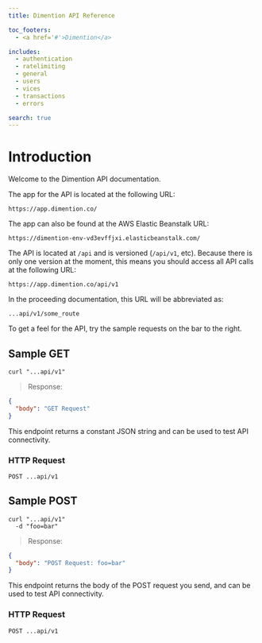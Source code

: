 ```yaml
---
title: Dimention API Reference

toc_footers:
  - <a href='#'>Dimention</a>

includes:
  - authentication
  - ratelimiting
  - general
  - users
  - vices
  - transactions
  - errors

search: true
---
```


# Introduction

Welcome to the Dimention API documentation.

The app for the API is located at the following URL:

`https://app.dimention.co/`

The app can also be found at the AWS Elastic Beanstalk URL:

`https://dimention-env-vd3evffjxi.elasticbeanstalk.com/`

The API is located at `/api` and is versioned (`/api/v1`, etc). Because there is only one version at the moment, this means you should access all API calls at the following URL:

`https://app.dimention.co/api/v1`

In the proceeding documentation, this URL will be abbreviated as:

`...api/v1/some_route`

To get a feel for the API, try the sample requests on the bar to the right.

## Sample GET

```shell
curl "...api/v1"
```

> Response:

```json
{
  "body": "GET Request"
}
```

This endpoint returns a constant JSON string and can be used to test API connectivity.

### HTTP Request

`POST ...api/v1`

## Sample POST

```shell
curl "...api/v1"
  -d "foo=bar"
```

> Response:

```json
{
  "body": "POST Request: foo=bar"
}
```

This endpoint returns the body of the POST request you send, and can be used to test API connectivity.

### HTTP Request

`POST ...api/v1`
